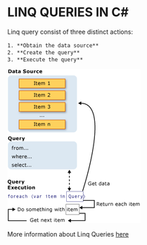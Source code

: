 # LINQ QUERIES IN C#

Linq query consist of three distinct actions:
	
	1. **Obtain the data source**
	2. **Create the query**
	3. **Execute the query**

![query](linq_query.png)

More information about Linq Queries [here](https://docs.microsoft.com/en-us/dotnet/csharp/programming-guide/concepts/linq/introduction-to-linq-queries)

	
